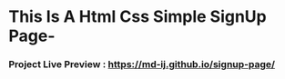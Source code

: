 # This Is A Html Css Simple SignUp Page-
### Project Live Preview : https://md-ij.github.io/signup-page/
